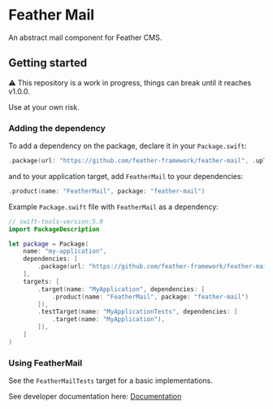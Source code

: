 # Feather Mail

An abstract mail component for Feather CMS.

## Getting started

⚠️ This repository is a work in progress, things can break until it reaches v1.0.0. 

Use at your own risk.

### Adding the dependency

To add a dependency on the package, declare it in your `Package.swift`:

```swift
.package(url: "https://github.com/feather-framework/feather-mail", .upToNextMinor(from: "0.5.0")),
```

and to your application target, add `FeatherMail` to your dependencies:

```swift
.product(name: "FeatherMail", package: "feather-mail")
```

Example `Package.swift` file with `FeatherMail` as a dependency:

```swift
// swift-tools-version:5.9
import PackageDescription

let package = Package(
    name: "my-application",
    dependencies: [
        .package(url: "https://github.com/feather-framework/feather-mail", .upToNextMinor(from: "0.5.0")),
    ],
    targets: [
        .target(name: "MyApplication", dependencies: [
            .product(name: "FeatherMail", package: "feather-mail")
        ]),
        .testTarget(name: "MyApplicationTests", dependencies: [
            .target(name: "MyApplication"),
        ]),
    ]
)
```

###  Using FeatherMail

See the `FeatherMailTests` target for a basic implementations.

See developer documentation here:
[Documentation](https://feather-framework.github.io/feather-mail/documentation/feathermail)
